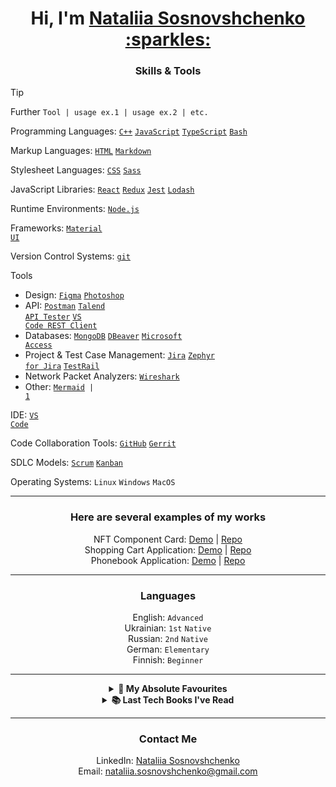 <h1 align="center">Hi, I'm <a href="https://github.com/sonata22/" target="_blank">Nataliia Sosnovshchenko :sparkles:</a></h1>

<h3 align="center">
Skills & Tools
</h3>

> [!TIP]
> Further <code>Tool | usage ex.1 | usage ex.2 | etc.</code>

Programming Languages:
<code><a href="https://isocpp.org/" target="_blank">C++</a></code>
<code><a href="https://developer.mozilla.org/en/JavaScript" target="_blank">JavaScript</a></code>
<code><a href="https://www.typescriptlang.org/" target="_blank">TypeScript</a></code>
<code><a href="http://www.gnu.org/software/bash/" target="_blank">Bash</a></code>

Markup Languages:
<code><a href="html.spec.whatwg.org" targe="_blank">HTML</a></code>
<code><a href="https://www.markdownguide.org/" target="_blank">Markdown</a></code>

Stylesheet Languages:
<code><a href="https://www.w3.org/Style/CSS/Overview.en.html" target="_blank">CSS</a></code>
<code><a href="https://sass-lang.com/" target="_blank">Sass</a></code>

JavaScript Libraries:
<code><a href="https://react.dev/" target="_blank">React</a></code>
<code><a href="https://redux.js.org/" target="_blank">Redux</a></code>
<code><a href="https://jestjs.io/" target="_blank">Jest</a></code>
<code><a href="https://lodash.com/" target="_blank">Lodash</a></code>


Runtime Environments:
<code><a href="https://nodejs.org/en" target="_blank">Node.js</a></code>

Frameworks:
<code><a href="https://mui.com/" target="_blank">Material UI</a></code>

Version Control Systems:
<code><a href="https://git-scm.com/" target="_blank">git</a></code>

Tools
- Design:
<code><a href="https://www.figma.com/" target="_blank">Figma</a></code>
<code><a href="https://www.adobe.com/products/photoshop.html" target="_blank">Photoshop</a></code>
- API:
<code><a href="https://www.postman.com/" target="_blank">Postman</a></code>
<code><a href="https://chromewebstore.google.com/detail/talend-api-tester-free-ed/aejoelaoggembcahagimdiliamlcdmfm" target="_blank">Talend API Tester</a></code>
<code><a href="https://marketplace.visualstudio.com/items?itemName=humao.rest-client" target="_blank">VS Code REST Client</a></code>
- Databases:
<code><a href="https://www.mongodb.com/" target="_blank">MongoDB</a></code>
<code><a href="https://dbeaver.io/" target="_blank">DBeaver</a></code>
<code><a href="https://www.microsoft.com/en-us/microsoft-365/access" target="_blank">Microsoft Access</a></code>
- Project & Test Case Management:
<code><a href="https://www.atlassian.com/software/jira" target="_blank">Jira</a></code>
<code><a href="https://marketplace.atlassian.com/apps/1014681/zephyr-squad-test-management-for-jira?tab=overview&hosting=cloud" target="_blank">Zephyr for Jira</a></code>
<code><a href="https://www.testrail.com/" target="_blank">TestRail</a></code>
- Network Packet Analyzers:
<code><a href="https://www.wireshark.org/" target="_blank">Wireshark</a></code>
- Other:
<code><a href="https://mermaid.js.org/#/" target="_blank">Mermaid</a> | <a href="https://github.com/sonata22/FullStack_part0" target="_blank">1</a></code>

IDE:
<code><a href="https://code.visualstudio.com/" target="_blank">VS Code</a></code>

Code Collaboration Tools:
<code><a href="https://github.com/" target="_blank">GitHub</a></code>
<code><a href="https://www.gerritcodereview.com/" target="_blank">Gerrit</a></code>

SDLC Models:
<code><a href="https://www.scrum.org/" target="_blank">Scrum</a></code>
<code><a href="https://kanbanguides.org/" target="_blank">Kanban</a></code>

Operating Systems:
<code>Linux</code>
<code>Windows</code>
<code>MacOS</code>

---

<h3 align="center">Here are several examples of my works</h3>

<p align="center">
	NFT Component Card: 
	<a href="https://sonata22.github.io/nft-preview-card-component/" target="_blank">Demo</a> |
	<a href="https://github.com/sonata22/nft-preview-card-component" target="_blank">Repo</a>
	<br>
	Shopping Cart Application:
	<a href="https://bof-frontend-project-advanced-qpdtga5gj-sonata22.vercel.app/" target="_blank">Demo</a> |
	<a href="https://github.com/sonata22/BOF-frontend-advanced-project" target="_blank">Repo</a>
	<br>
	Phonebook Application:
	<a href="https://fullstack-part3-phonebook-piz7.onrender.com/" target="_blank">Demo</a> |
	<a href="https://github.com/sonata22/FullStack_part3?tab=readme-ov-file" target="_blank">Repo</a>
</p>

---

<h3 align="center">Languages</h3>

<p align="center">
	English: <code>Advanced</code><br>
	Ukrainian: <code>1st</code> <code>Native</code><br>
	Russian: <code>2nd</code> <code>Native</code><br>
	German: <code>Elementary</code><br>
	Finnish: <code>Beginner</code><br>
</p>

---

<details align="center">	
  <summary><b>💯 My Absolute Favourites</b></summary>
	<a href="https://cssbattle.dev/player/sonata22" target="_blank">cssbattle.dev/sonata22</a>
	<br>
	<a href="https://www.codewars.com/users/sonata22" target="_blank">codewars.com/sonata22</a>
	<br>
	<a href="https://codepen.io/sonata22" target="_blank">codepen.io/sonata22</a>
</details>
<details align="center">	
  <summary><b>📚 Last Tech Books I've Read</b></summary>
	<table align="center">
	<tbody>
		<tr>
			<th>#</th>
			<th>Title</th>
			<th>Author</th>
			<th>Date Finished</th>
		</tr>
		<tr>
			<td><img src="https://github.com/getify/You-Dont-Know-JS/raw/1st-ed/up%20%26%20going/cover.jpg" alt=YDKJS_book1 height="55"/></td>
			<td><a href="https://github.com/getify/You-Dont-Know-JS/tree/1st-ed/up%20%26%20going" target="_blank"><strong>You Don't Know JS: Up & Going</strong></a></td>
			<td><em>Kyle Simpson</em></td>
			<td>In Progress</td>
		</tr>
		<tr>
			<td><img src="https://mdg.imgix.net/assets/images/book-cover.jpg?auto=format&fit=clip&q=40&w=1080" alt=theMarkdownGuide height="55"/></td>
			<td><a href="https://github.com/mattcone/markdown-guide-book" target="_blank"><strong>The Markdown Guide</strong></a></td>
			<td><em>By Matt Cone</em></td>
			<td>September 22, 2023</td>
		</tr>
	</tbody>
</table>
</details>

---

<h3 align="center">
Contact Me
</h3>

<p align="center">
	LinkedIn: <a href="https://www.linkedin.com/in/nataliia-sosnovshchenko/" target="_blank">Nataliia Sosnovshchenko</a>
	<br>
	Email: <a href="mailto:nataliia.sosnovshchenko@gmail.com" target="_blank">nataliia.sosnovshchenko@gmail.com</a>
</p>
